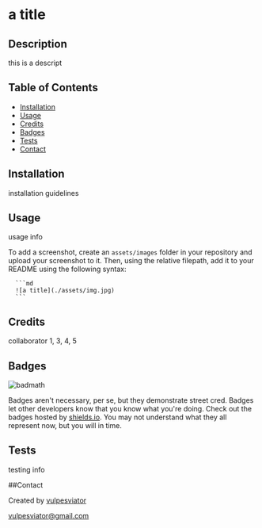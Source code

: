 # a title

  ## Description

  this is a descript

  ## Table of Contents 
  
  - [Installation](#installation)
  - [Usage](#usage)
  - [Credits](#credits)
  - [Badges](#badges)
  - [Tests](#tests)
  - [Contact](#contact)

  ## Installation

  installation guidelines

  ## Usage

  usage info

  To add a screenshot, create an `assets/images` folder in your repository and upload your screenshot to it. Then, using the relative filepath, add it to your README using the following syntax:

      ```md
      ![a title](./assets/img.jpg)
      ```

  ## Credits

  collaborator 1, 3, 4, 5

  

  ## Badges

  ![badmath](https://img.shields.io/github/languages/top/lernantino/badmath)

  Badges aren't necessary, per se, but they demonstrate street cred. Badges let other developers know that you know what you're doing. Check out the badges hosted by [shields.io](https://shields.io/). You may not understand what they all represent now, but you will in time.

  ## Tests

  testing info

  ##Contact

  Created by [vulpesviator](http://github.com/vulpesviator)

  vulpesviator@gmail.com


